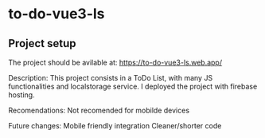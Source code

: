 # to-do-vue3-ls

## Project setup

The project should be avilable at: https://to-do-vue3-ls.web.app/

Description:
This project consists in a ToDo List, with many JS functionalities and localstorage service. I deployed the project with firebase hosting.

Recomendations: 
Not recomended for mobilde devices

Future changes:
Mobile friendly integration
Cleaner/shorter code

